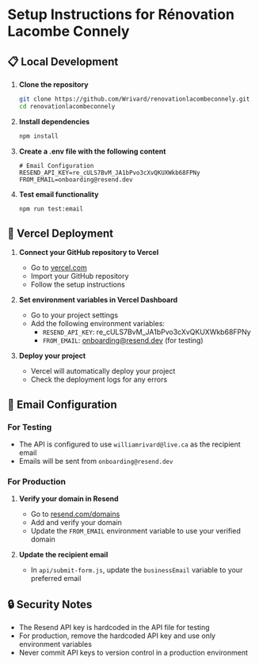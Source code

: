 # Setup Instructions for Rénovation Lacombe Connely

## 📋 Local Development

1. **Clone the repository**
   ```bash
   git clone https://github.com/Wrivard/renovationlacombeconnely.git
   cd renovationlacombeconnely
   ```

2. **Install dependencies**
   ```bash
   npm install
   ```

3. **Create a .env file with the following content**
   ```
   # Email Configuration
   RESEND_API_KEY=re_cULS7BvM_JA1bPvo3cXvQKUXWkb68FPNy
   FROM_EMAIL=onboarding@resend.dev
   ```

4. **Test email functionality**
   ```bash
   npm run test:email
   ```

## 🚀 Vercel Deployment

1. **Connect your GitHub repository to Vercel**
   - Go to [vercel.com](https://vercel.com)
   - Import your GitHub repository
   - Follow the setup instructions

2. **Set environment variables in Vercel Dashboard**
   - Go to your project settings
   - Add the following environment variables:
     - `RESEND_API_KEY`: re_cULS7BvM_JA1bPvo3cXvQKUXWkb68FPNy
     - `FROM_EMAIL`: onboarding@resend.dev (for testing)

3. **Deploy your project**
   - Vercel will automatically deploy your project
   - Check the deployment logs for any errors

## 📧 Email Configuration

### For Testing
- The API is configured to use `williamrivard@live.ca` as the recipient email
- Emails will be sent from `onboarding@resend.dev`

### For Production
1. **Verify your domain in Resend**
   - Go to [resend.com/domains](https://resend.com/domains)
   - Add and verify your domain
   - Update the `FROM_EMAIL` environment variable to use your verified domain

2. **Update the recipient email**
   - In `api/submit-form.js`, update the `businessEmail` variable to your preferred email

## 🔒 Security Notes
- The Resend API key is hardcoded in the API file for testing
- For production, remove the hardcoded API key and use only environment variables
- Never commit API keys to version control in a production environment
